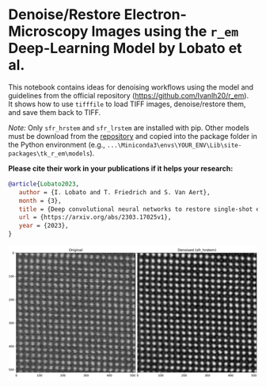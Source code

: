 # Denoise/Restore Electron-Microscopy Images using the `r_em` Deep-Learning Model by Lobato et al.

This notebook contains ideas for denoising workflows using the model and guidelines from the official repository (https://github.com/Ivanlh20/r_em).  
It shows how to use `tifffile` to load TIFF images, denoise/restore them, and save them back to TIFF.  

*Note:* Only `sfr_hrstem` and `sfr_lrstem` are installed with pip. Other models must be download from the [repository](https://github.com/Ivanlh20/r_em/tree/master/tk_r_em/models) and copied into the package folder in the Python environment (e.g., `...\Miniconda3\envs\YOUR_ENV\Lib\site-packages\tk_r_em\models`). 

**Please cite their work in your publications if it helps your research:**
```bibtex
@article{Lobato2023,
   author = {I. Lobato and T. Friedrich and S. Van Aert},
   month = {3},
   title = {Deep convolutional neural networks to restore single-shot electron microscopy images},
   url = {https://arxiv.org/abs/2303.17025v1},
   year = {2023},
}
```

![Two images showing a noisy and denoised version of an atomic-resolution HAADF-STEM image.](demo.png "SrTiO3 example from a Tecnai Osiris.")
